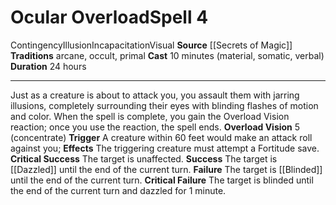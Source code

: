 ﻿---
actions: null
area: null
bloodline: null
component:
- Material
- Somatic
- Verbal
cost: null
deity: null
domain: null
duration: 24 hours
element: null
heighten: null
heighten_level: '4'
id: '959'
lesson: null
level: '4'
mystery: null
name: Ocular Overload
patron_theme: null
range: null
rarity: Common
requirement: null
saving_throw: null
school: Illusion
source: '[[DATABASE/source/Secrets of Magic|Secrets of Magic]]'
target: null
tradition:
- Arcane
- Occult
- Primal
trait:
- '[[DATABASE/trait/Contingency|Contingency]]'
- '[[DATABASE/trait/Illusion|Illusion]]'
- '[[DATABASE/trait/Incapacitation|Incapacitation]]'
- '[[DATABASE/trait/Visual|Visual]]'
trigger: null
type: Spell

---
# Ocular Overload<span class="item-type">Spell 4</span>

<span class="item-trait">Contingency</span><span class="item-trait">Illusion</span><span class="item-trait">Incapacitation</span><span class="item-trait">Visual</span>
**Source** [[Secrets of Magic]] 
**Traditions** arcane, occult, primal
**Cast** 10 minutes (material, somatic, verbal)
**Duration** 24 hours

---
Just as a creature is about to attack you, you assault them with jarring illusions, completely surrounding their eyes with blinding flashes of motion and color. When the spell is complete, you gain the Overload Vision reaction; once you use the reaction, the spell ends.
 **Overload Vision** <span class="action-icon">5</span> (concentrate) **Trigger** A creature within 60 feet would make an attack roll against you; **Effects** The triggering creature must attempt a Fortitude save.
**Critical Success** The target is unaffected.
**Success** The target is [[Dazzled]] until the end of the current turn.
**Failure** The target is [[Blinded]] until the end of the current turn.
**Critical Failure** The target is blinded until the end of the current turn and dazzled for 1 minute.